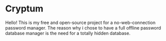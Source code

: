 # Cryptum
Hello! This is my free and open-source project for a no-web-connection password manager. The reason why i chose to have a full offline password database manager is the need for a totally hidden database.
